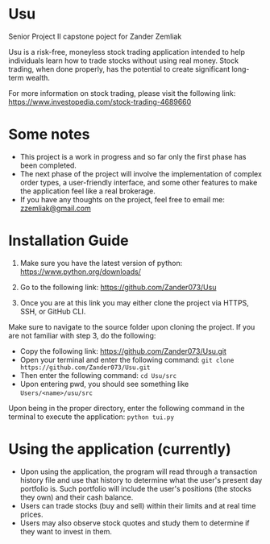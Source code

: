 # Usu

Senior Project II capstone poject for Zander Zemliak

Usu is a risk-free, moneyless stock trading application intended to help individuals learn how to trade stocks without using real money. Stock trading, when done properly, has the potential to create significant long-term wealth. 

For more information on stock trading, please visit the following link: https://www.investopedia.com/stock-trading-4689660

# Some notes
- This project is a work in progress and so far only the first phase has been completed.
- The next phase of the project will involve the implementation of complex order types, a user-friendly interface, and some other features to make the application feel like a real brokerage.
- If you have any thoughts on the project, feel free to email me: zzemliak@gmail.com

# Installation Guide

1. Make sure you have the latest version of python: https://www.python.org/downloads/

2. Go to the following link: https://github.com/Zander073/Usu

3. Once you are at this link you may either clone the project via HTTPS, SSH, or GitHub CLI. 

Make sure to navigate to the source folder upon cloning the project. If you are not familiar with step 3, do the following:
- Copy the following link: https://github.com/Zander073/Usu.git
- Open your terminal and enter the following command: `git clone https://github.com/Zander073/Usu.git`
- Then enter the following command: `cd Usu/src`
- Upon entering pwd, you should see something like `Users/<name>/usu/src`

Upon being in the proper directory, enter the following command in the terminal to execute the application: `python tui.py`

# Using the application (currently)
- Upon using the application, the program will read through a transaction history file and use that history to determine what the user's present day portfolio is. Such portfolio will include the user's positions (the stocks they own) and their cash balance.
- Users can trade stocks (buy and sell) within their limits and at real time prices. 
- Users may also observe stock quotes and study them to determine if they want to invest in them.  
